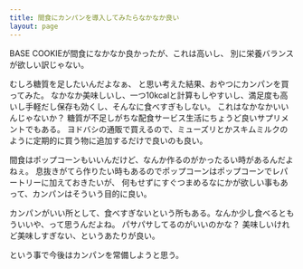 ```yaml
---
title: 間食にカンパンを導入してみたらなかなか良い
layout: page
---
```


BASE COOKIEが間食になかなか良かったが、これは高いし、
別に栄養バランスが欲しい訳じゃない。

むしろ糖質を足したいんだよなぁ、
と思い考えた結果、おやつにカンパンを買ってみた。
なかなか美味しいし、一つ10kcalと計算もしやすいし、満足度も高いし手軽だし保存も効くし、そんなに食べすぎもしない。
これはなかなかいいんじゃないか？
糖質が不足しがちな配食サービス生活にちょうど良いサプリメントでもある。
ヨドバシの通販で買えるので、ミューズリとかスキムミルクのように定期的に買う物に追加するだけで良いのも良い。

間食はポップコーンもいいんだけど、なんか作るのがかったるい時があるんだよねぇ。
息抜きがてら作りたい時もあるのでポップコーンはポップコーンでレパートリーに加えておきたいが、
何もせずにすぐつまめるなにかが欲しい事もあって、カンパンはそういう目的に良い。

カンパンがいい所として、食べすぎないという所もある。なんか少し食べるともういいや、って思うんだよね。
パサパサしてるのがいいのかな？
美味しいけれど美味しすぎない、というあたりが良い。

という事で今後はカンパンを常備しようと思う。